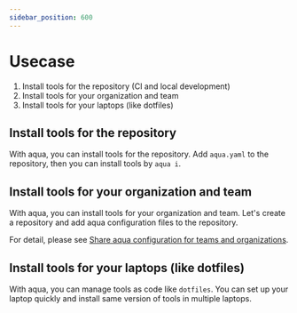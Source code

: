 ```yaml
---
sidebar_position: 600
---
```


# Usecase

1. Install tools for the repository (CI and local development)
1. Install tools for your organization and team
1. Install tools for your laptops (like dotfiles)

## Install tools for the repository

With aqua, you can install tools for the repository.
Add `aqua.yaml` to the repository, then you can install tools by `aqua i`.

## Install tools for your organization and team

With aqua, you can install tools for your organization and team.
Let's create a repository and add aqua configuration files to the repository.

For detail, please see [Share aqua configuration for teams and organizations](tutorial-extras/team-config).

## Install tools for your laptops (like dotfiles)

With aqua, you can manage tools as code like `dotfiles`.
You can set up your laptop quickly and install same version of tools in multiple laptops.
